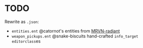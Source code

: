 # TODO

Rewrite as `.json`:
 * `entities.ent` @catornot's entities from [MRVN-radiant](https://github.com/MRVN-radiant/MRVN-radiant)
 * `weapon_pickups.ent` @snake-biscuits hand-crafted `info_target` `editorclass`es
